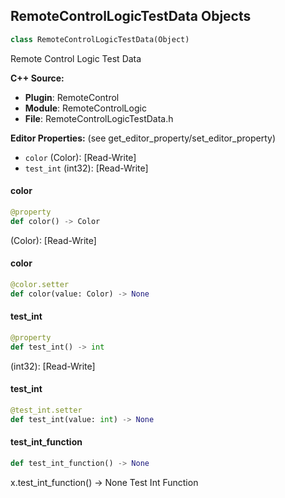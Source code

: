 ## RemoteControlLogicTestData Objects

```python
class RemoteControlLogicTestData(Object)
```

Remote Control Logic Test Data

**C++ Source:**

- **Plugin**: RemoteControl
- **Module**: RemoteControlLogic
- **File**: RemoteControlLogicTestData.h

**Editor Properties:** (see get_editor_property/set_editor_property)

- ``color`` (Color):  [Read-Write]
- ``test_int`` (int32):  [Read-Write]

<a id="unreal.RemoteControlLogicTestData.color"></a>

#### color

```python
@property
def color() -> Color
```

(Color):  [Read-Write]

<a id="unreal.RemoteControlLogicTestData.color"></a>

#### color

```python
@color.setter
def color(value: Color) -> None
```

<a id="unreal.RemoteControlLogicTestData.test_int"></a>

#### test_int

```python
@property
def test_int() -> int
```

(int32):  [Read-Write]

<a id="unreal.RemoteControlLogicTestData.test_int"></a>

#### test_int

```python
@test_int.setter
def test_int(value: int) -> None
```

<a id="unreal.RemoteControlLogicTestData.test_int_function"></a>

#### test_int_function

```python
def test_int_function() -> None
```

x.test_int_function() -> None
Test Int Function

<a id="unreal.AvaRCLibrary"></a>